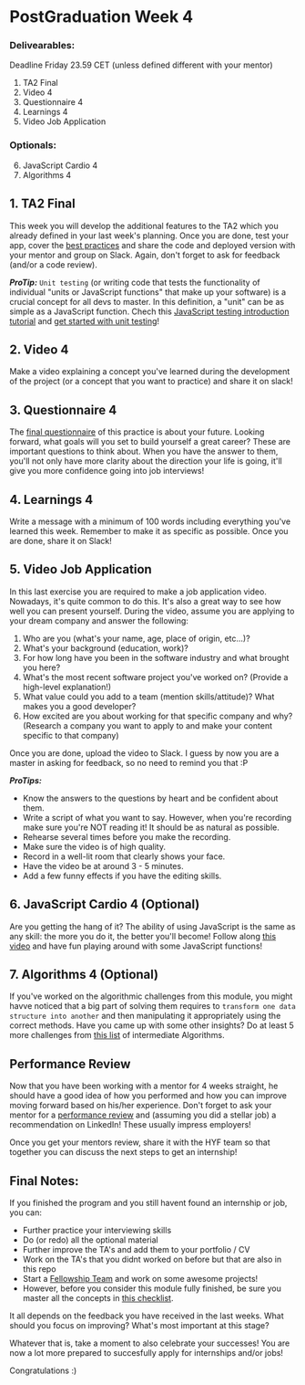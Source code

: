# PostGraduation Week 4

### Delivearables:
Deadline Friday 23.59 CET (unless defined different with your mentor)

1. TA2 Final
2. Video 4
3. Questionnaire 4
4. Learnings 4
5. Video Job Application

### Optionals:
6. JavaScript Cardio 4
7. Algorithms 4

## 1. TA2 Final

This week you will develop the additional features to the TA2 which you already defined in your last week's planning. Once you are done, test your app, cover the [best practices](https://github.com/riccardobevilacqua/technical-assignment-tips#technical-assignment-tips) and share the code and deployed version with your mentor and group on Slack. Again, don't forget to ask for feedback (and/or a code review).

***ProTip:*** `Unit testing` (or writing code that tests the functionality of individual "units or JavaScript functions" that make up your software) is a crucial concept for all devs to master. In this definition, a "unit" can be as simple as a JavaScript function. Chech this [JavaScript testing introduction tutorial](https://www.youtube.com/watch?v=r9HdJ8P6GQI) and [get started with unit testing](https://www.youtube.com/watch?v=GEqeltCQP8c)!

## 2. Video 4

Make a video explaining a concept you've learned during the development of the project (or a concept that you want to practice) and share it on slack!

## 3. Questionnaire 4

The [final questionnaire](https://hackyourfuture.typeform.com/to/SoSrhfM9) of this practice is about your future. Looking forward, what goals will you set to build yourself a great career? These are important questions to think about. When you have the answer to them, you'll not only have more clarity about the direction your life is going, it'll give you more confidence going into job interviews!

## 4. Learnings 4
 
Write a message with a minimum of 100 words including everything you've learned this week. Remember to make it as specific as possible. Once you are done, share it on Slack!

## 5. Video Job Application

In this last exercise you are required to make a job application video. Nowadays, it's quite common to do this. It's also a great way to see how well you can present yourself. During the video, assume you are applying to your dream company and answer the following:

1. Who are you (what's your name, age, place of origin, etc...)?
2. What's your background (education, work)?
3. For how long have you been in the software industry and what brought you here?
4. What's the most recent software project you've worked on? (Provide a high-level explanation!)
5. What value could you add to a team (mention skills/attitude)? What makes you a good developer?
6. How excited are you about working for that specific company and why? (Research a company you want to apply to and make your content specific to that company)

Once you are done, upload the video to Slack. I guess by now you are a master in asking for feedback, so no need to remind you that :P

***ProTips:*** 
- Know the answers to the questions by heart and be confident about them.
- Write a script of what you want to say. However, when you're recording make sure you're NOT reading it! It should be as natural as possible.
- Rehearse several times before you make the recording.
- Make sure the video is of high quality.
- Record in a well-lit room that clearly shows your face.
- Have the video be at around 3 - 5 minutes.
- Add a few funny effects if you have the editing skills.

## 6. JavaScript Cardio 4 (Optional)

Are you getting the hang of it? The ability of using JavaScript is the same as any skill: the more you do it, the better you'll become! Follow along [this video](https://www.youtube.com/watch?v=tcoiPHktCwQ) and have fun playing around with some JavaScript functions!

## 7. Algorithms 4 (Optional)

If you've worked on the algorithmic challenges from this module, you might havve noticed that a big part of solving them requires to `transform one data structure into another` and then manipulating it appropriately using the correct methods. Have you came up with some other insights? Do at least 5 more challenges from [this list](https://www.freecodecamp.org/learn/javascript-algorithms-and-data-structures/intermediate-algorithm-scripting/) of intermediate Algorithms.

## Performance Review

Now that you have been working with a mentor for 4 weeks straight, he should have a good idea of how you performed and how you can improve moving forward based on his/her experience. Don't forget to ask your mentor for a [performance review](../performance-review-template.md) and (assuming you did a stellar job) a recommendation on LinkedIn! These usually impress employers!

Once you get your mentors review, share it with the HYF team so that together you can discuss the next steps to get an internship!

## Final Notes:

If you finished the program and you still havent found an internship or job, you can:

- Further practice your interviewing skills
- Do (or redo) all the optional material
- Further improve the TA's and add them to your portfolio / CV
- Work on the TA's that you didnt worked on before but that are also in this repo
- Start a [Fellowship Team](https://www.hackyourfuture.net/fellowship/) and work on some awesome projects!
- However, before you consider this module fully finished, be sure you master all the concepts in [this checklist](../checklist.md).

It all depends on the feedback you have received in the last weeks. What should you focus on improving? What's most important at this stage?

Whatever that is, take a moment to also celebrate your successes! You are now a lot more prepared to succesfully apply for internships and/or jobs!

Congratulations :)
